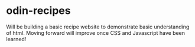 # odin-recipes
Will be building a basic recipe website to demonstrate basic understanding of html. Moving forward will improve once CSS and Javascript have been learned!

